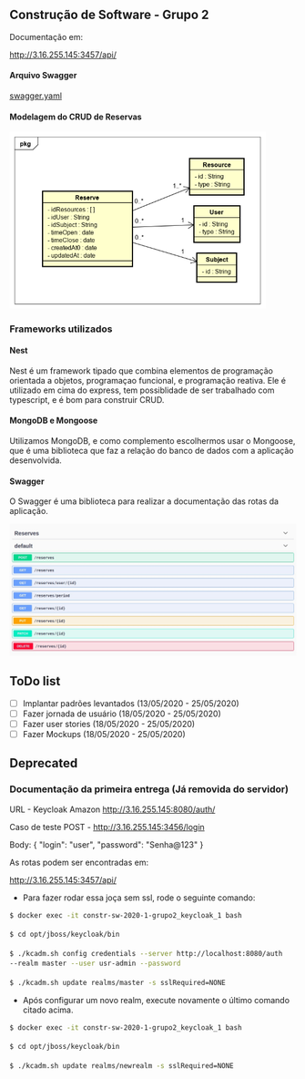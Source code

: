 ## Construção de Software - Grupo 2

Documentação em:

http://3.16.255.145:3457/api/

#### Arquivo Swagger

[swagger.yaml](uploads/0d22917a6147b59437809f691f2768ed/swagger.yaml)

#### Modelagem do CRUD de Reservas

<img src="backend/reserve/Modeling/ReserveDiagram.png" width="450">

### Frameworks utilizados

#### Nest
Nest é um framework tipado que combina elementos de programação orientada a objetos, programaçao funcional, e programação reativa. Ele é utilizado em cima do express, tem possiblidade de ser trabalhado com typescript, e é bom para construir CRUD.

#### MongoDB e Mongoose

Utilizamos MongoDB, e como complemento escolhermos usar o Mongoose, que é uma biblioteca que faz a relação do banco de dados com a aplicação desenvolvida.

#### Swagger

O Swagger é uma biblioteca para realizar a documentação das rotas da aplicação.

<img src="backend/reserve/Modeling/SwaggerRoutes.jpeg" width="800">

## ToDo list
- [ ] Implantar padrões levantados (13/05/2020 - 25/05/2020)
- [ ] Fazer jornada de usuário (18/05/2020 - 25/05/2020)
- [ ] Fazer user stories (18/05/2020 - 25/05/2020)
- [ ] Fazer Mockups (18/05/2020 - 25/05/2020)

## Deprecated

### Documentação da primeira entrega (Já removida do servidor)

URL - Keycloak Amazon
http://3.16.255.145:8080/auth/

Caso de teste
POST - http://3.16.255.145:3456/login

Body: 
{
	"login": "user",
	"password": "Senha@123"
}

As rotas podem ser encontradas em:

http://3.16.255.145:3457/api/


- Para fazer rodar essa joça sem ssl, rode o seguinte comando:
```sh
$ docker exec -it constr-sw-2020-1-grupo2_keycloak_1 bash

$ cd opt/jboss/keycloak/bin

$ ./kcadm.sh config credentials --server http://localhost:8080/auth 
--realm master --user usr-admin --password

$ ./kcadm.sh update realms/master -s sslRequired=NONE
```

- Após configurar um novo realm, execute novamente o último comando citado acima.
```sh
$ docker exec -it constr-sw-2020-1-grupo2_keycloak_1 bash

$ cd opt/jboss/keycloak/bin

$ ./kcadm.sh update realms/newrealm -s sslRequired=NONE
```
